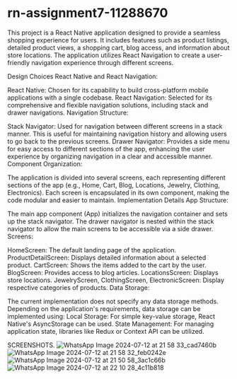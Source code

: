 # rn-assignment7-11288670


This project is a React Native application designed to provide a seamless shopping experience for users. It includes features such as product listings, detailed product views, a shopping cart, blog access, and information about store locations. The application utilizes React Navigation to create a user-friendly navigation experience through different screens.

Design Choices
React Native and React Navigation:

React Native: Chosen for its capability to build cross-platform mobile applications with a single codebase.
React Navigation: Selected for its comprehensive and flexible navigation solutions, including stack and drawer navigations.
Navigation Structure:

Stack Navigator: Used for navigation between different screens in a stack manner. This is useful for maintaining navigation history and allowing users to go back to the previous screens.
Drawer Navigator: Provides a side menu for easy access to different sections of the app, enhancing the user experience by organizing navigation in a clear and accessible manner.
Component Organization:

The application is divided into several screens, each representing different sections of the app (e.g., Home, Cart, Blog, Locations, Jewelry, Clothing, Electronics).
Each screen is encapsulated in its own component, making the code modular and easier to maintain.
Implementation Details
App Structure:

The main app component (App) initializes the navigation container and sets up the stack navigator.
The drawer navigator is nested within the stack navigator to allow the main screens to be accessible via a side drawer.
Screens:

HomeScreen: The default landing page of the application.
ProductDetailScreen: Displays detailed information about a selected product.
CartScreen: Shows the items added to the cart by the user.
BlogScreen: Provides access to blog articles.
LocationsScreen: Displays store locations.
JewelryScreen, ClothingScreen, ElectronicScreen: Display respective categories of products.
Data Storage:

The current implementation does not specify any data storage methods. Depending on the application's requirements, data storage can be implemented using:
Local Storage: For simple key-value storage, React Native's AsyncStorage can be used.
State Management: For managing application state, libraries like Redux or Context API can be utilized.

SCREENSHOTS.
![WhatsApp Image 2024-07-12 at 21 58 33_cad7460b](https://github.com/user-attachments/assets/aeb17277-e191-4c46-952a-0857cb616297)
![WhatsApp Image 2024-07-12 at 21 58 32_feb0242e](https://github.com/user-attachments/assets/b48352e7-153e-4379-bb5d-a5ddb5e76761)
![WhatsApp Image 2024-07-12 at 21 50 58_3ac1c66b](https://github.com/user-attachments/assets/98e59518-f24b-4845-b291-4fdc635d1aa3)
![WhatsApp Image 2024-07-12 at 22 10 28_4c11b818](https://github.com/user-attachments/assets/600394fa-fbac-419b-a1ee-f363d92409f7)



